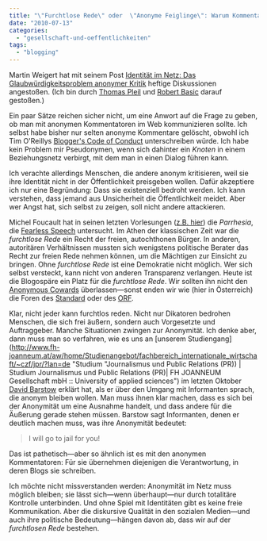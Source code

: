 ```yaml
---
title: "\"Furchtlose Rede\" oder  \"Anonyme Feiglinge\": Warum Kommentatoren ihre Namen nennen sollten"
date: "2010-07-13"
categories: 
  - "gesellschaft-und-oeffentlichkeiten"
tags: 
  - "blogging"
---
```


Martin Weigert hat mit seinem Post [Identität im Netz: Das Glaubwürdigkeitsproblem anonymer Kritik](http://netzwertig.com/2010/07/09/identitaet-im-netz-das-glaubwuerdigkeitsproblem-anonymer-kritik/ "Identität im Netz: Das Glaubwürdigkeitsproblem anonymer Kritik » netzwertig.com") heftige Diskussionen angestoßen. (Ich bin durch [Thomas Pleil](http://www.google.com/buzz/thomas.pleil/JKTKe9B9fLR/Martin-Weigert-hat-diese-Woche-einen-viel "Buzz by Thomas Pleil") und [Robert Basic](http://twitter.com/robgreen "Robert Basic (RobGreen) on Twitter") darauf gestoßen.)

Ein paar Sätze reichen sicher nicht, um eine Anwort auf die Frage zu geben, ob man mit anonymen Kommentatoren im Web kommunizieren sollte. Ich selbst habe bisher nur selten anonyme Kommentare gelöscht, obwohl ich Tim O'Reillys [Blogger's Code of Conduct](http://radar.oreilly.com/archives/2007/04/draft-bloggers-1.html "Draft Blogger's Code of Conduct - O'Reilly Radar") unterschreiben würde. Ich habe kein Problem mir Pseudonymen, wenn sich dahinter ein _Knoten_ in einem Beziehungsnetz verbirgt, mit dem man in einen Dialog führen kann.

Ich verachte allerdings Menschen, die andere anonym kritisieren, weil sie ihre Identität nicht in der Öffentlichkeit preisgeben wollen. Dafür akzeptiere ich nur eine Begründung: Dass sie existenziell bedroht werden. Ich kann verstehen, dass jemand aus Unsicherheit die Öffentlichkeit meidet. Aber wer Angst hat, sich selbst zu zeigen, soll nicht andere attackieren.

Michel Foucault hat in seinen letzten Vorlesungen ([z.B. hier](http://foucault.info/documents/parrhesia/ "Michel Foucault, Discourse and Truth: the Problematization of Parrhesia")) die _Parrhesia_, die [Fearless Speech](http://www.amazon.com/gp/product/1584350113?ie=UTF8&tag=foucainfo-20&linkCode=as2&camp=1789&creative=390957&creativeASIN=1584350113 "Amazon.com: Fearless Speech (9781584350118): Michel Foucault, Joseph Pearson: Books") untersucht. Im Athen der klassischen Zeit war die _furchtlose Rede_ ein Recht der freien, autochthonen Bürger. In anderen, autoritären Verhältnissen mussten sich wenigstens politische Berater das Recht zur freien Rede nehmen können, um die Mächtigen zur Einsicht zu bringen. Ohne _furchtlose Rede_ ist eine Demokratie nicht möglich. Wer sich selbst versteckt, kann nicht von anderen Transparenz verlangen. Heute ist die Blogospäre ein Platz für die _furchtlose Rede_. Wir sollten ihn nicht den [Anonymous Cowards](http://en.wikipedia.org/wiki/Anonymous_Coward "Anonymous Coward - Wikipedia, the free encyclopedia") überlassen—sonst enden wir wie (hier in Österreich) die Foren des [Standard](http://derstandard.at/ "derStandard.at") oder des [ORF](http://orf.at/ "news.ORF.at").

Klar, nicht jeder kann furchtlos reden. Nicht nur Dikatoren bedrohen Menschen, die sich frei äußern, sondern auch Vorgesetzte und Auftraggeber. Manche Situationen zwingen zur Anonymität. Ich denke aber, dann muss man so verfahren, wie es uns an [unserem Studiengang](http://www.fh-joanneum.at/aw/home/Studienangebot/fachbereich_internationale_wirtschaft/~czf/jpr/?lan=de "Studium "Journalismus und Public Relations (PR)) | Studium Journalismus und Public Relations (PR)| FH JOANNEUM Gesellschaft mbH :: University of applied sciences") im letzten Oktober [David Barstow](http://topics.nytimes.com/top/reference/timestopics/people/b/david_barstow/index.html "David Barstow - The New York Times") erklärt hat, als er über den Umgang mit Informanten sprach, die anonym bleiben wollen. Man muss ihnen klar machen, dass es sich bei der Anonymität um eine Ausnahme handelt, und dass andere für die Äußerung gerade stehen müssen. Barstow sagt Informanten, denen er deutlich machen muss, was ihre Anonymität bedeutet:

> I will go to jail for you!

Das ist pathetisch—aber so ähnlich ist es mit den anonymen Kommentatoren: Für sie übernehmen diejenigen die Verantwortung, in deren Blogs sie schreiben.

Ich möchte nicht missverstanden werden: Anonymität im Netz muss möglich bleiben; sie lässt sich—wenn überhaupt—nur durch totalitäre Kontrolle unterbinden. Und ohne Spiel mit Identitäten gibt es keine freie Kommunikation. Aber die diskursive Qualität in den sozialen Medien—und auch ihre politische Bedeutung—hängen davon ab, dass wir auf der _furchtlosen Rede_ bestehen.
